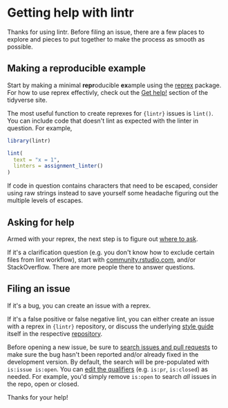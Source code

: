 # Getting help with lintr

Thanks for using lintr. Before filing an issue, there are a few places
to explore and pieces to put together to make the process as smooth as possible.

## Making a reproducible example

Start by making a minimal **repr**oducible **ex**ample using the 
[reprex](http://reprex.tidyverse.org/) package. For how to use reprex effectivly, 
check out the [Get help!](https://www.tidyverse.org/help/) section of
the tidyverse site.

The most useful function to create reprexes for `{lintr}` issues is `lint()`.
You can include code that doesn't lint as expected with the linter in question.
For example,

```r
library(lintr)

lint(
  text = "x = 1",
  linters = assignment_linter()
)
```

If code in question contains characters that need to be escaped, consider using
raw strings instead to save yourself some headache figuring out the multiple levels of escapes.

## Asking for help

Armed with your reprex, the next step is to figure out [where to ask](https://www.tidyverse.org/help/#where-to-ask). 

If it's a clarification question (e.g. you don't know how to exclude certain 
files from lint workflow), start with [community.rstudio.com](https://community.rstudio.com/), 
and/or StackOverflow. There are more people there to answer questions.

## Filing an issue

If it's a bug, you can create an issue with a reprex.

If it's a false positive or false negative lint, you can either create an issue 
with a reprex in `{lintr}` repository, or discuss the underlying 
[style guide](https://style.tidyverse.org/) itself in the respective
[repository](https://github.com/tidyverse/style/issues/).

Before opening a new issue, be sure to 
[search issues and pull requests](https://github.com/r-lib/lintr/issues/) to make 
sure the bug hasn't been reported and/or already fixed in the development version. By 
default, the search will be pre-populated with `is:issue is:open`. You can 
[edit the qualifiers](https://help.github.com/articles/searching-issues-and-pull-requests/) 
(e.g. `is:pr`, `is:closed`) as needed. For example, you'd simply
remove `is:open` to search _all_ issues in the repo, open or closed.

Thanks for your help!
